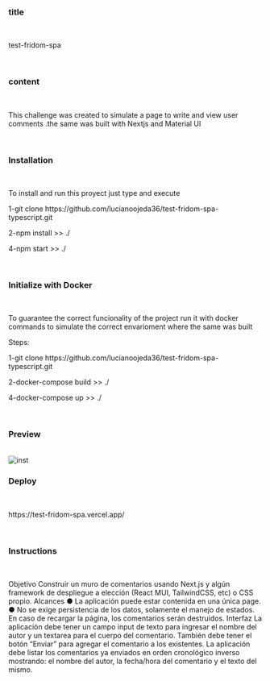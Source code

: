 
<h3 align = "left"> title </h3>
 <br/>
  <p align = "left"> test-fridom-spa </p>
 <br/>
 <h3 align = "left"> content </h3>
 <br/>
  <p align = "left">
This challenge was created to simulate a page to write and view user comments .the same was built with Nextjs and Material UI
 </p>
 <br/>
  <h3 align = "left">Installation </h3>
 <br/>
  <p align = "left">
To install and run this proyect just type and execute</p>

<p>1-git clone https://github.com/lucianoojeda36/test-fridom-spa-typescript.git</p>
<p>2-npm install >> ./</p>
<p>4-npm start >> ./</p>

 <br/>
    <h3 align = "left">
Initialize with Docker </h3>
 <br/>

 To guarantee the correct funcionality of the project run it with docker commands to simulate the correct envarioment where the same was built</p>
 <p>Steps:</p>

<p>1-git clone https://github.com/lucianoojeda36/test-fridom-spa-typescript.git</p>
<p>2-docker-compose build >> ./</p>
<p>4-docker-compose up >> ./</p>
<br/>
   <h3 align = "left">
Preview </h3>
 <br/>
<img align = "center" src="/assets/img/screen01.jpg" alt = "inst"  />
 <br/>
    <h3 align = "left">
Deploy </h3>
 <br/>
 <p>https://test-fridom-spa.vercel.app/</p>
 <br/>
   <h3 align = "left">Instructions</h3>
 <br/>
  <p align = "left">
Objetivo
Construir un muro de comentarios usando Next.js y algún framework de despliegue a
elección (React MUI, TailwindCSS, etc) o CSS propio.
Alcances
● La aplicación puede estar contenida en una única page.
● No se exige persistencia de los datos, solamente el manejo de estados. En caso de
recargar la página, los comentarios serán destruidos.
Interfaz
La aplicación debe tener un campo input de texto para ingresar el nombre del autor y un
textarea para el cuerpo del comentario. También debe tener el botón “Enviar” para
agregar el comentario a los existentes.
La aplicación debe listar los comentarios ya enviados en orden cronológico inverso
mostrando: el nombre del autor, la fecha/hora del comentario y el texto del mismo.

 </p>
